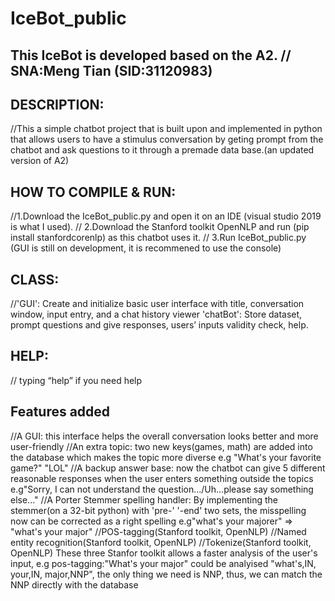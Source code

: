 # IceBot_public
This IceBot is developed based on the A2. // SNA:Meng Tian (SID:31120983)
--------------------------------------------------------------------------
DESCRIPTION:
---------------
//This a simple chatbot project that is built upon and implemented in python that allows users to have a stimulus conversation by geting prompt from the chatbot and ask questions to it through a premade data base.(an updated version of A2)  

HOW TO COMPILE & RUN:
----------------
//1.Download the IceBot_public.py and open it on an IDE (visual studio 2019 is what I used).
//  2.Download the Stanford toolkit OpenNLP and run (pip install stanfordcorenlp) as this chatbot uses it.
//  3.Run IceBot_public.py (GUI is still on development, it is recommened to use the console)


CLASS:
--------------------
//'GUI': Create and initialize basic user interface with title, conversation window, input entry, and a chat history viewer
        'chatBot': Store dataset, prompt questions and give responses, users’ inputs validity check, help.     

HELP:
-------------------
// typing “help” if you need help


Features added 
--------------------------------------
//A GUI: this interface helps the overall conversation looks better and more user-friendly
//An extra topic: two new keys(games, math) are added into the database which makes the topic more diverse e.g "What's your favorite game?" "LOL" 
//A backup answer base: now the chatbot can give 5 different reasonable responses when the user enters something outside the topics e.g"Sorry, I can not understand the question.../Uh...please say something else..."
//A Porter Stemmer spelling handler: By implementing the stemmer(on a 32-bit python) with 'pre-' '-end' two sets, the misspelling now can be corrected as a right spelling e.g"what's your majorer" => "what's your major"
//POS-tagging(Stanford toolkit, OpenNLP)
//Named entity recognition(Stanford toolkit, OpenNLP)
//Tokenize(Stanford toolkit, OpenNLP) These three Stanfor toolkit allows a faster analysis of the user's input, e.g pos-tagging:"What's your major" could be analyised "what's,IN, your,IN, major,NNP", the only thing we need is NNP, thus, we can match the NNP directly with the database 
